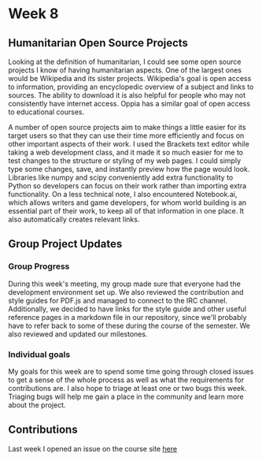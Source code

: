 # Week 8

## Humanitarian Open Source Projects
Looking at the definition of humanitarian, I could see some open source projects I know of having humanitarian aspects. One of the largest ones would be Wikipedia and its sister projects. Wikipedia's goal is open access to information, providing an encyclopedic overview of a subject and links to sources. The ability to download it is also helpful for people who may not consistently have internet access. Oppia has a similar goal of open access to educational courses.

A number of open source projects aim to make things a little easier for its target users so that they can use their time more efficiently and focus on other important aspects of their work. I used the Brackets text editor while taking a web development class, and it made it so much easier for me to test changes to the structure or styling of my web pages. I could simply type some changes, save, and instantly preview how the page would look. Libraries like numpy and scipy conveniently add extra functionality to Python so developers can focus on their work rather than importing extra functionality. On a less technical note, I also encountered Notebook.ai, which allows writers and game developers, for whom world building is an essential part of their work, to keep all of that information in one place. It also automatically creates relevant links.

## Group Project Updates

### Group Progress
During this week's meeting, my group made sure that everyone had the development environment set up. We also reviewed the contribution and style guides for PDF.js and managed to connect to the IRC channel. Additionally, we decided to have links for the style guide and other useful reference pages in a markdown file in our repository, since we'll probably have to refer back to some of these during the course of the semester. We also reviewed and updated our milestones.
### Individual goals
My goals for this week are to spend some time going through closed issues to get a sense of the whole process as well as what the requirements for contributions are. I also hope to triage at least one or two bugs this week. Triaging bugs will help me gain a place in the community and learn more about the project.
## Contributions
Last week I opened an issue on the course site [ here](https://github.com/joannakl/cs480_s18/issues/97)

